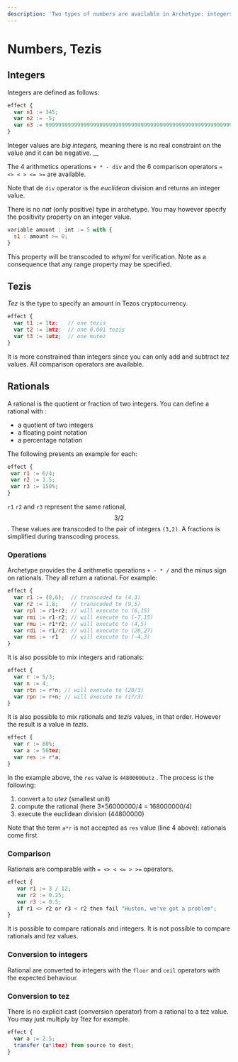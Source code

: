 ```yaml
---
description: 'Two types of numbers are available in Archetype: integers and rationals'
---
```


# Numbers, Tezis

## Integers

Integers are defined as follows:

```javascript
effect {
  var n1 := 345;
  var n2 := -5;
  var n3 := 99999999999999999999999999999999999999999999999999999999999999999;
}
```

 Integer values are _big integers,_ meaning there is no real constraint on the value and it can be negative. __

The 4 arithmetics operations `+ * - div` and the 6 comparison operators `= <> < > <= >=` are available.

Note that de `div` operator is the _euclidean_ division and returns an integer value.

There is no _nat_ \(only positive\) type in archetype. You may however specify the positivity property on an integer value.

```javascript
variable amount : int := 5 with {
  s1 : amount >= 0;
}
```

This property will be transcoded to _whyml_ for verification. Note as a consequence that any range property may be specified. 

## Tezis

_Tez_ is the type to specify an amount in Tezos cryptocurrency. 

```javascript
effect {
  var t1 := 1tz;   // one tezis
  var t2 := 1mtz:  // one 0.001 tezis
  var t3 := 1utz;  // one mutez
}
```

It is more constrained than integers since you can only add and subtract _tez_ values. All comparison operators are available.

## Rationals

A rational is the quotient or fraction of two integers. You can define a rational with :

* a quotient of two integers
* a floating point notation
* a percentage notation

The following presents an example for each:

```javascript
effect {
 var r1 := 6/4;   
 var r2 := 1.5;
 var r3 := 150%;
} 
```

`r1` `r2` and `r3` represent the same rational, $$3/2 $$ . These values are  transcoded to the pair of integers `(3,2)`. A fractions is simplified during transcoding process. 

### Operations

Archetype provides the 4 arithmetic operations `+ - * /` and the minus sign on rationals. They all return a rational. For example:

```javascript
effect {
  var r1 := (8,6);  // transcoded to (4,3)
  var r2 := 1.8;    // transcoded to (9,5)
  var rpl := r1+r2; // will execute to (6,15)
  var rmi := r1-r2; // will execute to (-7,15)
  var rmu := r1*r2; // will execute to (4,5)
  var rdi := r1/r2: // will execute to (20,27)
  var rms := -r1    // will execute to (-4,3) 
}
```

It is also possible to mix integers and rationals:

```javascript
effect {
  var r := 5/3;
  var n := 4;
  var rtn := r*n; // will execute to (20/3)
  var rpn := r+n; // will execute to (17/3)
}
```

It is also possible to mix rationals and _tezis_ values, in that order. However the result is a value in _tezis_. 

```javascript
effect {
  var r := 80%;
  var a := 56tez;
  var res := r*a;
}
```

In the example above, the `res` value is `44800000utz` . The process is the following:

1. convert a to _utez_ \(smallest unit\)
2. compute the rational \(here 3\*56000000/4 = 168000000/4\)
3. execute the euclidean division \(44800000\)

Note that the term `a*r`  is not accepted as `res` value \(line 4 above\): rationals come first.

### Comparison

Rationals are comparable with `= <> < <= > >=` operators.

```javascript
effect {
   var r1 := 3 / 12;
   var r2 := 0.25;
   var r3 := 0.5;
   if r1 <> r2 or r3 < r2 then fail "Huston, we've got a problem";
}
```

It is possible to compare rationals and integers. It is not possible to compare rationals and _tez_ values.

### Conversion to integers

Rational are converted to integers with the `floor` and `ceil` operators with the expected behaviour.

### Conversion to tez

There is no explicit cast \(conversion operator\) from a rational to a tez value. You may just multiply by 1tez for example.

```javascript
effect {
  var a := 2.5;
  transfer (a*1tez) from source to dest;
}
```



